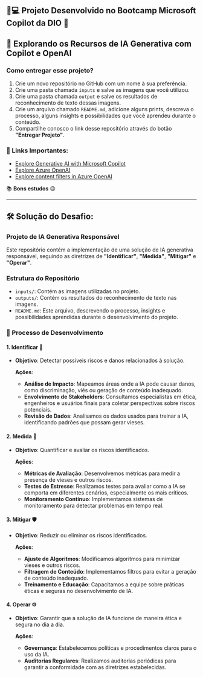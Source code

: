 ## 🧠💻 Projeto Desenvolvido no Bootcamp Microsoft Copilot da DIO 🎯
## 🚀 Explorando os Recursos de IA Generativa com Copilot e OpenAI

### Como entregar esse projeto?

1. Crie um novo repositório no GitHub com um nome à sua preferência.
2. Crie uma pasta chamada `inputs` e salve as imagens que você utilizou.
3. Crie uma pasta chamada `output` e salve os resultados de reconhecimento de texto dessas imagens.
4. Crie um arquivo chamado `README.md`, adicione alguns prints, descreva o processo, alguns insights e possibilidades que você aprendeu durante o conteúdo.
5. Compartilhe conosco o link desse repositório através do botão **"Entregar Projeto"**.

### 🔗 Links Importantes:

- [Explore Generative AI with Microsoft Copilot](https://microsoftlearning.github.io/mslearn-ai-fundamentals/Instructions/Labs/12-generative-ai.html)
- [Explore Azure OpenAI](https://microsoftlearning.github.io/mslearn-ai-fundamentals/Instructions/Labs/13-azure-openai.html)
- [Explore content filters in Azure OpenAI](https://microsoftlearning.github.io/mslearn-ai-fundamentals/Instructions/Labs/14-azure-openai-content-filters.html)

📚 **Bons estudos** 😉

---

## 🛠 Solução do Desafio:

### Projeto de IA Generativa Responsável

Este repositório contém a implementação de uma solução de IA generativa responsável, seguindo as diretrizes de **"Identificar"**, **"Medida"**, **"Mitigar"** e **"Operar"**.

### Estrutura do Repositório

- `inputs/`: Contém as imagens utilizadas no projeto.
- `outputs/`: Contém os resultados do reconhecimento de texto nas imagens.
- `README.md`: Este arquivo, descrevendo o processo, insights e possibilidades aprendidas durante o desenvolvimento do projeto.

### 🔄 Processo de Desenvolvimento

#### 1. Identificar 📍
- **Objetivo**: Detectar possíveis riscos e danos relacionados à solução.
  
  **Ações**:
  - **Análise de Impacto**: Mapeamos áreas onde a IA pode causar danos, como discriminação, viés ou geração de conteúdo inadequado.
  - **Envolvimento de Stakeholders**: Consultamos especialistas em ética, engenheiros e usuários finais para coletar perspectivas sobre riscos potenciais.
  - **Revisão de Dados**: Analisamos os dados usados para treinar a IA, identificando padrões que possam gerar vieses.

#### 2. Medida 📏
- **Objetivo**: Quantificar e avaliar os riscos identificados.

  **Ações**:
  - **Métricas de Avaliação**: Desenvolvemos métricas para medir a presença de vieses e outros riscos.
  - **Testes de Estresse**: Realizamos testes para avaliar como a IA se comporta em diferentes cenários, especialmente os mais críticos.
  - **Monitoramento Contínuo**: Implementamos sistemas de monitoramento para detectar problemas em tempo real.

#### 3. Mitigar 🛡️
- **Objetivo**: Reduzir ou eliminar os riscos identificados.

  **Ações**:
  - **Ajuste de Algoritmos**: Modificamos algoritmos para minimizar vieses e outros riscos.
  - **Filtragem de Conteúdo**: Implementamos filtros para evitar a geração de conteúdo inadequado.
  - **Treinamento e Educação**: Capacitamos a equipe sobre práticas éticas e seguras no desenvolvimento de IA.

#### 4. Operar ⚙️
- **Objetivo**: Garantir que a solução de IA funcione de maneira ética e segura no dia a dia.

  **Ações**:
  - **Governança**: Estabelecemos políticas e procedimentos claros para o uso da IA.
  - **Auditorias Regulares**: Realizamos auditorias periódicas para garantir a conformidade com as diretrizes estabelecidas.

